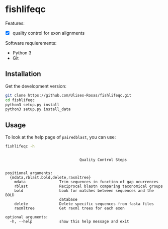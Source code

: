 # fishlifeqc

Features:

- [x] quality control for exon alignments

Software requierements:

* Python 3
* Git

## Installation

Get the development version:

```Bash
git clone https://github.com/Ulises-Rosas/fishlifeqc.git
cd fishlifeqc
python3 setup.py install
python3 setup.py install_data
```

## Usage

To look at the help page of `pairedblast`, you can use:

```Bash
fishlifeqc -h
```

```usage: fishlifeqc [-h] {mdata,rblast,bold,delete,raxmltree} ...

                                 Quality Control Steps
                                      

positional arguments:
  {mdata,rblast,bold,delete,raxmltree}
    mdata               Trim sequences in function of gap ocurrences
    rblast              Reciprocal blastn comparing taxonomical groups
    bold                Look for matches between sequences and the BOLD
                        database
    delete              Delete specific sequences from fasta files
    raxmltree           Get raxml trees for each exon

optional arguments:
  -h, --help            show this help message and exit
```
